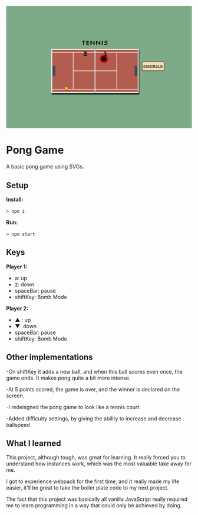 ![alt tag](screenshot.png)

# Pong Game

A basic pong game using SVGs.

## Setup

**Install:**

`> npm i`

**Run:**

`> npm start`

## Keys

**Player 1:**
* a: up
* z: down
* spaceBar: pause
* shiftKey: Bomb Mode

**Player 2:**
* ▲ : up
* ▼: down
* spaceBar: pause
* shiftKey: Bomb Mode

## Other implementations

-On shiftKey it adds a new ball, and when this ball scores even once, the game ends. 
It makes pong quite a bit more intense.

-At 5 points scored, the game is over, and the winner is declared on the screen.

-I redeisgned the pong game to look like a tennis court.

-Added difficulty settings, by giving the ability to increase and decrease ballspeed 


## What I learned

This project, although tough, was great for learning. It really forced you to 
understand how instances work, which was the most valuable take away for me.

I got to experience webpack for the first time, and it really made my life easier,
it'll be great to take the boiler plate code to my next project.

The fact that this project was basically all vanilla JavaScript really required
me to learn programming in a way that could only be achieved by doing..

